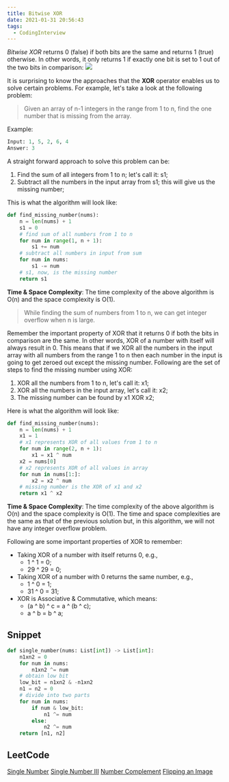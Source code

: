 ```yaml
---
title: Bitwise XOR
date: 2021-01-31 20:56:43
tags:
  - CodingInterview
---
```

_Bitwise XOR_ returns 0 (false) if both bits are the same and returns 1 (true) otherwise. In other words, it only returns 1 if exactly one bit is set to 1 out of the two bits in comparison:
![](https://raw.githubusercontent.com/necusjz/p/master/CodingInterview/educative/04.png)

It is surprising to know the approaches that the **XOR** operator enables us to solve certain problems. For example, let's take a look at the following problem:
> Given an array of n-1 integers in the range from 1 to n, find the one number that is missing from the array.

Example:
```python
Input: 1, 5, 2, 6, 4
Answer: 3
```

A straight forward approach to solve this problem can be:
1. Find the sum of all integers from 1 to n; let's call it: s1;
2. Subtract all the numbers in the input array from s1; this will give us the missing number;

<!--more-->
This is what the algorithm will look like:
```python
def find_missing_number(nums):
    n = len(nums) + 1
    s1 = 0
    # find sum of all numbers from 1 to n
    for num in range(1, n + 1):
        s1 += num
    # subtract all numbers in input from sum
    for num in nums:
        s1 -= num
    # s1, now, is the missing number
    return s1
```

**Time & Space Complexity**: The time complexity of the above algorithm is O(n) and the space complexity is O(1).

> While finding the sum of numbers from 1 to n, we can get integer overflow when n is large.

Remember the important property of XOR that it returns 0 if both the bits in comparison are the same. In other words, XOR of a number with itself will always result in 0. This means that if we XOR all the numbers in the input array with all numbers from the range 1 to n then each number in the input is going to get zeroed out except the missing number. Following are the set of steps to find the missing number using XOR:
1. XOR all the numbers from 1 to n, let's call it: x1;
2. XOR all the numbers in the input array, let's call it: x2;
3. The missing number can be found by x1 XOR x2;

Here is what the algorithm will look like:
```python
def find_missing_number(nums):
    n = len(nums) + 1
    x1 = 1
    # x1 represents XOR of all values from 1 to n
    for num in range(2, n + 1):
        x1 = x1 ^ num
    x2 = nums[0]
    # x2 represents XOR of all values in array
    for num in nums[1:]:
        x2 = x2 ^ num
    # missing number is the XOR of x1 and x2
    return x1 ^ x2
```

**Time & Space Complexity**: The time complexity of the above algorithm is O(n) and the space complexity is O(1). The time and space complexities are the same as that of the previous solution but, in this algorithm, we will not have any integer overflow problem.

Following are some important properties of XOR to remember:
- Taking XOR of a number with itself returns 0, e.g.,
    - 1 ^ 1 = 0;
    - 29 ^ 29 = 0;
- Taking XOR of a number with 0 returns the same number, e.g.,
    - 1 ^ 0 = 1;
    - 31 ^ 0 = 31;
- XOR is Associative & Commutative, which means:
    - (a ^ b) ^ c = a ^ (b ^ c);
    - a ^ b = b ^ a;

## Snippet
```python
def single_number(nums: List[int]) -> List[int]:
    n1xn2 = 0
    for num in nums:
        n1xn2 ^= num
    # obtain low bit
    low_bit = n1xn2 & -n1xn2
    n1 = n2 = 0
    # divide into two parts
    for num in nums:
        if num & low_bit:
            n1 ^= num
        else:
            n2 ^= num
    return [n1, n2]
```

## LeetCode
[Single Number](https://leetcode.com/problems/single-number/)
[Single Number III](https://leetcode.com/problems/single-number-iii/)
[Number Complement](https://leetcode.com/problems/number-complement/)
[Flipping an Image](https://leetcode.com/problems/flipping-an-image/)
